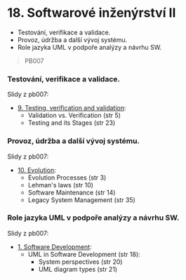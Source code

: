 # 18. Softwarové inženýrství II

* Testování, verifikace a validace.
* Provoz, údržba a další vývoj systému.
* Role jazyka UML v podpoře analýzy a návrhu SW.

> PB007

### Testování, verifikace a validace.

Slidy z pb007:

* [9. Testing, verification and validation](https://is.muni.cz/el/1433/podzim2016/PB007/um/lec/09-Testing.pdf):
  * Validation vs. Verification \(str 5\)
  * Testing and its Stages \(str 23\)

### Provoz, údržba a další vývoj systému.

Slidy z pb007:

* [10. Evolution](https://is.muni.cz/el/1433/podzim2016/PB007/um/lec/10-Evolution.pdf):
  * Evolution Processes \(str 3\)
  * Lehman's laws \(str 10\)
  * Software Maintenance \(str 14\)
  * Legacy System Management \(str 35\)

### Role jazyka UML v podpoře analýzy a návrhu SW.

Slidy z pb007:

* [1. Software Development](https://is.muni.cz/el/1433/podzim2016/PB007/um/lec/01-SoftwareDevelopment.pdf):
  * UML in Software Development \(str 18\):
    * System perspectives \(str 20\)
    * UML diagram types \(str 21\)




